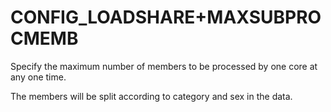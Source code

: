 # CONFIG_LOADSHARE+MAXSUBPROCMEMB

Specify the maximum number of members to be processed by one core
at any one time. 

The members will be split according to category and sex in the data.  
 
